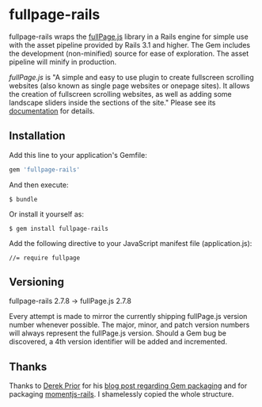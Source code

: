 # fullpage-rails

fullpage-rails wraps the [fullPage.js](http://alvarotrigo.com/fullPage/) 
library in a Rails engine for simple use with the asset pipeline provided by
Rails 3.1 and higher. The Gem includes the development (non-minified) source
for ease of exploration. The asset pipeline will minify in production.

*fullPage.js* is "A simple and easy to use plugin to create fullscreen
scrolling websites (also known as single page websites or onepage sites). It 
allows the creation of fullscreen scrolling websites, as well as adding some 
landscape sliders inside the sections of the site."
Please see its
[documentation](https://github.com/alvarotrigo/fullPage.js) for
details.


## Installation

Add this line to your application's Gemfile:

```ruby
gem 'fullpage-rails'
```

And then execute:

    $ bundle

Or install it yourself as:

    $ gem install fullpage-rails

Add the following directive to your JavaScript manifest file (application.js):

    //= require fullpage


## Versioning

fullpage-rails 2.7.8 -> fullPage.js 2.7.8

Every attempt is made to mirror the currently shipping fullPage.js version
number whenever possible. The major, minor, and patch version numbers will
always represent the fullPage.js version. Should a Gem bug be discovered, a 4th
version identifier will be added and incremented.


## Thanks

Thanks to [Derek Prior](https://github.com/derekprior) for his
[blog post regarding Gem packaging](http://www.prioritized.net/blog/gemify-assets-for-rails/)
and for packaging [momentjs-rails](https://github.com/derekprior/momentjs-rails).
I shamelessly copied the whole structure.
